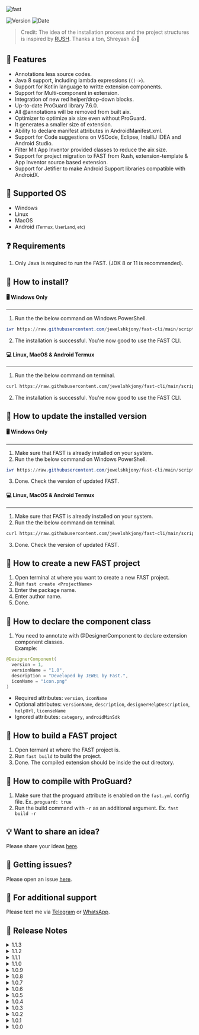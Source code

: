 ![fast](https://github.com/user-attachments/assets/1af854f5-fdb8-493a-8f07-be58ed8c2af3)

![Version](https://img.shields.io/badge/Latest_Version-1.1.3-green?labelColor=gray) ![Date](https://img.shields.io/badge/-17.10.2024.06.21-blue?logoColor=blue)

> Credit: The idea of the installation process and the project structures is inspired by [RUSH](https://github.com/shreyashsaitwal/rush-cli/tree/main). Thanks a ton, Shreyash 👍🎁

## 🌟 Features
- Annotations less source codes.
- Java 8 support, including lambda expressions (`()->`).
- Support for Kotlin language to writte extension components.
- Support for Multi-component in extension.
- Integration of new red helper/drop-down blocks.
- Up-to-date ProGuard library 7.6.0.
- All @annotations will be removed from built aix.
- Optimizer to optimize aix size even without ProGuard.
- It generates a smaller size of extension.
- Ability to declare manifest attributes in AndroidManifest.xml.
- Support for Code suggestions on VSCode, Eclipse, IntelliJ IDEA and Android Studio.
- Filter Mit App Inventor provided classes to reduce the aix size.
- Support for project migration to FAST from Rush, extension-template & App Inventor source based extension.
- Support for Jetifier to make Android Support libraries compatible with AndroidX.

## 🤝 Supported OS
- Windows
- Linux
- MacOS
- Android <small>(Termux, UserLand, etc)</small>

## ❓ Requirements
1. Only Java is required to run the FAST. (JDK 8 or 11 is recommended).

## 🤔 How to install?
#### 🖥️ Windows Only
---
1. Run the the below command on Windows PowerShell.
````.ps1
iwr https://raw.githubusercontent.com/jewelshkjony/fast-cli/main/scripts/install/win.ps1 -useb | iex
````
2. The installation is successful. You're now good to use the FAST CLI.

#### 💻 Linux, MacOS & Android Termux
---
1. Run the the below command on terminal.
````.sh
curl https://raw.githubusercontent.com/jewelshkjony/fast-cli/main/scripts/install/install.sh -fsSL | sh
````
2. The installation is successful. You're now good to use the FAST CLI.

## 🤔 How to update the installed version
#### 🖥️ Windows Only
---
1. Make sure that FAST is already installed on your system.
2. Run the the below command on Windows PowerShell.
````.ps1
iwr https://raw.githubusercontent.com/jewelshkjony/fast-cli/main/scripts/update/win.ps1 -useb | iex
````
3. Done. Check the version of updated FAST.

#### 💻 Linux, MacOS & Android Termux
---
1. Make sure that FAST is already installed on your system.
2. Run the the below command on terminal.
````.sh
curl https://raw.githubusercontent.com/jewelshkjony/fast-cli/main/scripts/update/install.sh -fsSL | sh
````
3. Done. Check the version of updated FAST.

## 🤔 How to create a new FAST project
1. Open terminal at where you want to create a new FAST project.
2. Run `fast create <ProjectName>`
3. Enter the package name.
4. Enter author name.
5. Done.

## 🤔 How to declare the component class
1. You need to annotate with @DesignerComponent to declare extension component classes.\
Example:
````.java
@DesignerComponent(
  version = 1,
  versionName = "1.0",
  description = "Developed by JEWEL by Fast.",
  iconName = "icon.png"
)
````

- Required attributes: `version`, `iconName`
- Optional attributes: `versionName`, `description`, `designerHelpDescription`, `helpUrl`, `licenseName`
- Ignored attributes: `category`, `androidMinSdk`

## 🤔 How to build a FAST project
1. Open termanl at where the FAST project is.
2. Run `fast build` to build the project.
3. Done. The compiled extension should be inside the out directory.

## 🤔 How to compile with ProGuard?
1. Make sure that the proguard attribute is enabled on the `fast.yml` config file. Ex. `proguard: true`
2. Run the build command with `-r` as an additional argument. Ex. `fast build -r`

## 💡 Want to share an idea?
Please share your ideas [here](https://github.com/jewelshkjony/fast-cli/discussions).

## 🐛 Getting issues?
Please open an issue [here](https://github.com/jewelshkjony/fast-cli/issues).

## 🤝 For additional support
Please text me via [Telegram](https://t.me/jewelshkjony) or [WhatsApp](https://wa.me/8801775668913).

## 📝 Release Notes
<details>
<summary>1.1.3</summary>

- Added support for using a default `icon.png`.
- By default `desugar_sources` is now enabled.
- Removed mock related attributes from the `fast.yml` config.
</details>

<details>
<summary>1.1.2</summary>

- No more need to declare the category attribute on the @SimpleProperty annotation.
</details>

<details>
<summary>1.1.1</summary>

- Colorful logs added on prints.
- A minor bug is fixed.
</details>

<details>
<summary>1.1.0</summary>

- A major bug fixed for Java compilation.
- Informative logs on error prints.
</details>

<details>
<summary>1.0.9</summary>

- Added full kotlin language support.
- Added built date with the version name.
</details>

<details>
<summary>1.0.8</summary>

- Updated the ProGuard library to the latest v7.6.0
- Some internal changes on the core program of FAST to make it more faster & stable.
</details>

<details>
<summary>1.0.7</summary>

- Redesiged the compiler to compile sources faster.
- Fixed compilation issue while compiling a large amount of sources.
</details>

<details>
<summary>1.0.6</summary>

- Added the `ai2` migrate command to migrate App Inventor source's extension project to FAST.
- Error messages are now more meaningful.
</details>

<details>
<summary>1.0.5</summary>

- Added the `template` migrate command to migrate extension-template project to FAST.
- Some internal changes to make it more faster on Android/Linux/MacOS.
</details>

<details>
<summary>1.0.4</summary>

- Fixed compiling issues on Linux/Mac/Android.
</details>

<details>
<summary>1.0.3</summary>

- Fixed the manifest issue.
- Removed author's name from AndroidRuntime.jar
- `optimize` attribute replaced by `proguard`.
- Added a new attribute by name `filter_mit_classes` to produce a smaller aix size.
- Added a new argument `-o` to optimize that aix size when proguard is disabled. It's useful when you use Kotlin libraries without ProGuard.
- Enhanced the VSCode code suggestion feature.
</details>

<details>
<summary>1.0.2</summary>

- Fixed compiling issue if space is present in file or directory path.
- Added `propfix` command to automatically add the `category` attribute on @SimpleProperty where missing.
- The author's name also be included in AndroidRuntime.jar.
</details>

<details>
<summary>1.0.1</summary>

- Fixed code suggestion for Android Studio & IntelliJ IDEA.
</details>

<details>
<summary>1.0.0</summary>

- Initial release.
</details>
